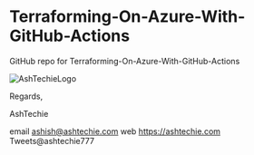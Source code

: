 # Terraforming-On-Azure-With-GitHub-Actions
GitHub repo for Terraforming-On-Azure-With-GitHub-Actions

![AshTechieLogo](https://user-images.githubusercontent.com/110538923/192835546-adf7781c-047d-459c-b358-df853f928cce.png)

Regards,

AshTechie

email ashish@ashtechie.com
web https://ashtechie.com
Tweets@ashtechie777
